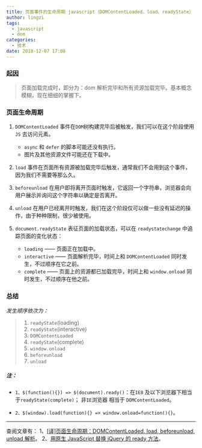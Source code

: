 ```yaml
---
title: 页面事件的生命周期 javascript（DOMContentLoaded、load、readyState）
author: lingzi
tags:
  - javascript
  - dom
categories:
  - 技术
date: 2018-12-07 17:08
---
```


### 起因

> 页面加载完成时，即分为：dom 解析完毕和所有资源加载完毕。基本概念模糊，现在细细的掌握下。

### 页面生命周期

1. `DOMContentLoaded` 事件在`DOM`树构建完毕后被触发，我们可以在这个阶段使用 `JS` 去访问元素。

   - `async` 和 `defer` 的脚本可能还没有执行。
   - 图片及其他资源文件可能还在下载中。

2. `load` 事件在页面所有资源被加载完毕后触发，通常我们不会用到这个事件，因为我们不需要等那么久。
3. `beforeunload` 在用户即将离开页面时触发，它返回一个字符串，浏览器会向用户展示并询问这个字符串以确定是否离开。
4. `unload` 在用户已经离开时触发，我们在这个阶段仅可以做一些没有延迟的操作，由于种种限制，很少被使用。
5. `document.readyState` 表征页面的加载状态，可以在 `readystatechange` 中追踪页面的变化状态：
   - `loading` —— 页面正在加载中。
   - `interactive` —— 页面解析完毕，时间上和 `DOMContentLoaded` 同时发生，不过顺序在它之前。
   - `complete` —— 页面上的资源都已加载完毕，时间上和 `window.onload` 同时发生，不过顺序在他之前。

### 总结

_发生顺序依次为：_

> 1. `readyState`(loading)
> 2. `readyState`(interactive)
> 3. `DOMContentLoaded`
> 4. `readyState`(complete)
> 5. `window.onload`
> 6. `beforeunload`
> 7. `unload`

##### 注：

- `1、$(function(){}) => $(document).ready()`：在`IE8` 及以下浏览器下相当于`readyState(complete)`； 非`IE`浏览器 相当于 `DOMContentLoaded`。

- `2、$(window).load(function){} => window.onload=function(){}`。

---

查阅文章有：
1、[[译]页面生命周期：DOMContentLoaded, load, beforeunload, unload 解析](https://github.com/fi3ework/Blog/issues/3)。
2、[用原生 JavaScript 替换 jQuery 的 ready 方法](https://www.zcfy.cc/article/quick-tip-replace-jquery-039-s-ready-with-plain-javascript)。
